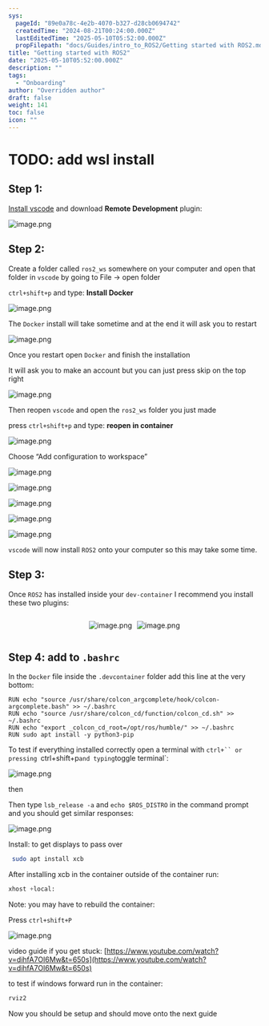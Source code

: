 ```yaml
---
sys:
  pageId: "89e0a78c-4e2b-4070-b327-d28cb0694742"
  createdTime: "2024-08-21T00:24:00.000Z"
  lastEditedTime: "2025-05-10T05:52:00.000Z"
  propFilepath: "docs/Guides/intro_to_ROS2/Getting started with ROS2.md"
title: "Getting started with ROS2"
date: "2025-05-10T05:52:00.000Z"
description: ""
tags:
  - "Onboarding"
author: "Overridden author"
draft: false
weight: 141
toc: false
icon: ""
---
```


# TODO: add wsl install

## Step 1:

[Install vscode](https://code.visualstudio.com/download) and download **Remote Development** plugin:

![image.png](https://prod-files-secure.s3.us-west-2.amazonaws.com/d518164a-d88e-44d1-a4ee-3adb3bd8bce0/efb52993-1881-4a40-b95e-6f020334f022/image.png?X-Amz-Algorithm=AWS4-HMAC-SHA256&X-Amz-Content-Sha256=UNSIGNED-PAYLOAD&X-Amz-Credential=ASIAZI2LB466SX5VXVVW%2F20250519%2Fus-west-2%2Fs3%2Faws4_request&X-Amz-Date=20250519T061347Z&X-Amz-Expires=3600&X-Amz-Security-Token=IQoJb3JpZ2luX2VjEM7%2F%2F%2F%2F%2F%2F%2F%2F%2F%2FwEaCXVzLXdlc3QtMiJHMEUCIHXaJRoSnXGCtKvQzCNTXyehamd9h3NC%2FnNipKegi1WLAiEAzuYfZ32VRteKBWpOkjtZo9mgxGbVUC1CQt5H%2BGp8zdUqiAQIh%2F%2F%2F%2F%2F%2F%2F%2F%2F%2F%2FARAAGgw2Mzc0MjMxODM4MDUiDGNGUE%2Fxn9YisNNP9SrcA20bNI06AmY2rhxQJRUh%2BJ6oiwuMfmE4iy9LXipPr2YmHdaruDZygsY1g%2BIdm%2FhGi5gwbSXaw2QWVh1i4YCCEGe5olkDwNLTKvWDsg95dsyUfuKKBj%2Fvhg3WFRZE98lSaL6XjuxKczTTmqO5PfRkA1NRN%2BURlM%2BuB1UsAWoIb8CgWzru%2Fo7yxrZor18L1mqStU83pwBU5Ensqz8tTlYyFC7NM1HG%2BHFOKbs4%2Fm%2BsGo9DCPIh5iqQlhaSBPcbAS4PRoSy5SkfT0z6732NGE3H1sfSLWX6TRtAGZfcoHeaWB70oCkJqwhX7zKfp0G9aZd5IAkq4592YHtfPs%2FXNkQeRRMUlOcMmd%2Fxv%2FOXGUWO93WYAjFTun0LdaEl%2BrWPu6FvVF%2BHv5txgukQA%2B1DFl%2BllWvMOliwijKjNpJzKvGjpECE3XtcjFLfCOLoIUUN9RlGcWdC4wkJeDKAa9E4z%2FJtKmp4%2FUg1pE6CbYXj9FtGCmm9JVdRb7N5%2B7uvW3xCkYAnTOwLjJRIpgbsvOSbtiUgSCnQX%2B6T9kEE4gxU8cmz4WmvqqZHZ45rqV%2BSkRlu0gS%2Fsine2CmSR9DOj818w5D3JN3H%2BHj1FC4Y5fOrHfVXR%2BdlpZj%2B4AvupStMXZM8MKWIq8EGOqUBrjK93NDUWmV5vOOT%2BgRi0GYySfEoe3GDyC7vU2wL1WjuNqCr%2BGkCJFAJVQbsF0fjemVKbEJerRm8KOjorO42q0kFbTiWuvQSFj4e2og9ohKUueoZfwDhmmwI98BUWOVCaoJmNQF4mkDAxMr1DcGhsxTH644ZQL92KmGhJ%2BdU9Kvd8EKkWkP5QcZ4SJYm%2FCjV57v9axv5rn80rcH%2Fa94%2F7hq6O%2FOS&X-Amz-Signature=e41ad3eecf87b59f825cf1e90b181cb48f2070b6f1ef17c2a9e1f69c2a367c28&X-Amz-SignedHeaders=host&x-id=GetObject)

## Step 2:

Create a folder called `ros2_ws` somewhere on your computer and open that folder in `vscode` by going to File → open folder 

`ctrl+shift+p` and type: **Install Docker**

![image.png](https://prod-files-secure.s3.us-west-2.amazonaws.com/d518164a-d88e-44d1-a4ee-3adb3bd8bce0/2269dc0e-1cd5-47ff-bceb-c04ad9b2eab0/image.png?X-Amz-Algorithm=AWS4-HMAC-SHA256&X-Amz-Content-Sha256=UNSIGNED-PAYLOAD&X-Amz-Credential=ASIAZI2LB466SX5VXVVW%2F20250519%2Fus-west-2%2Fs3%2Faws4_request&X-Amz-Date=20250519T061347Z&X-Amz-Expires=3600&X-Amz-Security-Token=IQoJb3JpZ2luX2VjEM7%2F%2F%2F%2F%2F%2F%2F%2F%2F%2FwEaCXVzLXdlc3QtMiJHMEUCIHXaJRoSnXGCtKvQzCNTXyehamd9h3NC%2FnNipKegi1WLAiEAzuYfZ32VRteKBWpOkjtZo9mgxGbVUC1CQt5H%2BGp8zdUqiAQIh%2F%2F%2F%2F%2F%2F%2F%2F%2F%2F%2FARAAGgw2Mzc0MjMxODM4MDUiDGNGUE%2Fxn9YisNNP9SrcA20bNI06AmY2rhxQJRUh%2BJ6oiwuMfmE4iy9LXipPr2YmHdaruDZygsY1g%2BIdm%2FhGi5gwbSXaw2QWVh1i4YCCEGe5olkDwNLTKvWDsg95dsyUfuKKBj%2Fvhg3WFRZE98lSaL6XjuxKczTTmqO5PfRkA1NRN%2BURlM%2BuB1UsAWoIb8CgWzru%2Fo7yxrZor18L1mqStU83pwBU5Ensqz8tTlYyFC7NM1HG%2BHFOKbs4%2Fm%2BsGo9DCPIh5iqQlhaSBPcbAS4PRoSy5SkfT0z6732NGE3H1sfSLWX6TRtAGZfcoHeaWB70oCkJqwhX7zKfp0G9aZd5IAkq4592YHtfPs%2FXNkQeRRMUlOcMmd%2Fxv%2FOXGUWO93WYAjFTun0LdaEl%2BrWPu6FvVF%2BHv5txgukQA%2B1DFl%2BllWvMOliwijKjNpJzKvGjpECE3XtcjFLfCOLoIUUN9RlGcWdC4wkJeDKAa9E4z%2FJtKmp4%2FUg1pE6CbYXj9FtGCmm9JVdRb7N5%2B7uvW3xCkYAnTOwLjJRIpgbsvOSbtiUgSCnQX%2B6T9kEE4gxU8cmz4WmvqqZHZ45rqV%2BSkRlu0gS%2Fsine2CmSR9DOj818w5D3JN3H%2BHj1FC4Y5fOrHfVXR%2BdlpZj%2B4AvupStMXZM8MKWIq8EGOqUBrjK93NDUWmV5vOOT%2BgRi0GYySfEoe3GDyC7vU2wL1WjuNqCr%2BGkCJFAJVQbsF0fjemVKbEJerRm8KOjorO42q0kFbTiWuvQSFj4e2og9ohKUueoZfwDhmmwI98BUWOVCaoJmNQF4mkDAxMr1DcGhsxTH644ZQL92KmGhJ%2BdU9Kvd8EKkWkP5QcZ4SJYm%2FCjV57v9axv5rn80rcH%2Fa94%2F7hq6O%2FOS&X-Amz-Signature=9d174ebfc10538e776dbc8b2a280770daf52e132a4d5b32300f6d1a5ae205bf4&X-Amz-SignedHeaders=host&x-id=GetObject)

The `Docker` install will take sometime and at the end it will ask you to restart

![image.png](https://prod-files-secure.s3.us-west-2.amazonaws.com/d518164a-d88e-44d1-a4ee-3adb3bd8bce0/ed233f78-be33-4b1f-b89c-9c346c0e961e/image.png?X-Amz-Algorithm=AWS4-HMAC-SHA256&X-Amz-Content-Sha256=UNSIGNED-PAYLOAD&X-Amz-Credential=ASIAZI2LB466SX5VXVVW%2F20250519%2Fus-west-2%2Fs3%2Faws4_request&X-Amz-Date=20250519T061347Z&X-Amz-Expires=3600&X-Amz-Security-Token=IQoJb3JpZ2luX2VjEM7%2F%2F%2F%2F%2F%2F%2F%2F%2F%2FwEaCXVzLXdlc3QtMiJHMEUCIHXaJRoSnXGCtKvQzCNTXyehamd9h3NC%2FnNipKegi1WLAiEAzuYfZ32VRteKBWpOkjtZo9mgxGbVUC1CQt5H%2BGp8zdUqiAQIh%2F%2F%2F%2F%2F%2F%2F%2F%2F%2F%2FARAAGgw2Mzc0MjMxODM4MDUiDGNGUE%2Fxn9YisNNP9SrcA20bNI06AmY2rhxQJRUh%2BJ6oiwuMfmE4iy9LXipPr2YmHdaruDZygsY1g%2BIdm%2FhGi5gwbSXaw2QWVh1i4YCCEGe5olkDwNLTKvWDsg95dsyUfuKKBj%2Fvhg3WFRZE98lSaL6XjuxKczTTmqO5PfRkA1NRN%2BURlM%2BuB1UsAWoIb8CgWzru%2Fo7yxrZor18L1mqStU83pwBU5Ensqz8tTlYyFC7NM1HG%2BHFOKbs4%2Fm%2BsGo9DCPIh5iqQlhaSBPcbAS4PRoSy5SkfT0z6732NGE3H1sfSLWX6TRtAGZfcoHeaWB70oCkJqwhX7zKfp0G9aZd5IAkq4592YHtfPs%2FXNkQeRRMUlOcMmd%2Fxv%2FOXGUWO93WYAjFTun0LdaEl%2BrWPu6FvVF%2BHv5txgukQA%2B1DFl%2BllWvMOliwijKjNpJzKvGjpECE3XtcjFLfCOLoIUUN9RlGcWdC4wkJeDKAa9E4z%2FJtKmp4%2FUg1pE6CbYXj9FtGCmm9JVdRb7N5%2B7uvW3xCkYAnTOwLjJRIpgbsvOSbtiUgSCnQX%2B6T9kEE4gxU8cmz4WmvqqZHZ45rqV%2BSkRlu0gS%2Fsine2CmSR9DOj818w5D3JN3H%2BHj1FC4Y5fOrHfVXR%2BdlpZj%2B4AvupStMXZM8MKWIq8EGOqUBrjK93NDUWmV5vOOT%2BgRi0GYySfEoe3GDyC7vU2wL1WjuNqCr%2BGkCJFAJVQbsF0fjemVKbEJerRm8KOjorO42q0kFbTiWuvQSFj4e2og9ohKUueoZfwDhmmwI98BUWOVCaoJmNQF4mkDAxMr1DcGhsxTH644ZQL92KmGhJ%2BdU9Kvd8EKkWkP5QcZ4SJYm%2FCjV57v9axv5rn80rcH%2Fa94%2F7hq6O%2FOS&X-Amz-Signature=36c25f9ef200f3015b2cd24f76e8efd2da7dac2d0003c444345eb46bf4f910bc&X-Amz-SignedHeaders=host&x-id=GetObject)

Once you restart open `Docker` and finish the installation

It will ask you to make an account but you can just press skip on the top right

![image.png](https://prod-files-secure.s3.us-west-2.amazonaws.com/d518164a-d88e-44d1-a4ee-3adb3bd8bce0/21010ad9-1659-4fd9-9f59-9932a09b2a3d/image.png?X-Amz-Algorithm=AWS4-HMAC-SHA256&X-Amz-Content-Sha256=UNSIGNED-PAYLOAD&X-Amz-Credential=ASIAZI2LB466SX5VXVVW%2F20250519%2Fus-west-2%2Fs3%2Faws4_request&X-Amz-Date=20250519T061347Z&X-Amz-Expires=3600&X-Amz-Security-Token=IQoJb3JpZ2luX2VjEM7%2F%2F%2F%2F%2F%2F%2F%2F%2F%2FwEaCXVzLXdlc3QtMiJHMEUCIHXaJRoSnXGCtKvQzCNTXyehamd9h3NC%2FnNipKegi1WLAiEAzuYfZ32VRteKBWpOkjtZo9mgxGbVUC1CQt5H%2BGp8zdUqiAQIh%2F%2F%2F%2F%2F%2F%2F%2F%2F%2F%2FARAAGgw2Mzc0MjMxODM4MDUiDGNGUE%2Fxn9YisNNP9SrcA20bNI06AmY2rhxQJRUh%2BJ6oiwuMfmE4iy9LXipPr2YmHdaruDZygsY1g%2BIdm%2FhGi5gwbSXaw2QWVh1i4YCCEGe5olkDwNLTKvWDsg95dsyUfuKKBj%2Fvhg3WFRZE98lSaL6XjuxKczTTmqO5PfRkA1NRN%2BURlM%2BuB1UsAWoIb8CgWzru%2Fo7yxrZor18L1mqStU83pwBU5Ensqz8tTlYyFC7NM1HG%2BHFOKbs4%2Fm%2BsGo9DCPIh5iqQlhaSBPcbAS4PRoSy5SkfT0z6732NGE3H1sfSLWX6TRtAGZfcoHeaWB70oCkJqwhX7zKfp0G9aZd5IAkq4592YHtfPs%2FXNkQeRRMUlOcMmd%2Fxv%2FOXGUWO93WYAjFTun0LdaEl%2BrWPu6FvVF%2BHv5txgukQA%2B1DFl%2BllWvMOliwijKjNpJzKvGjpECE3XtcjFLfCOLoIUUN9RlGcWdC4wkJeDKAa9E4z%2FJtKmp4%2FUg1pE6CbYXj9FtGCmm9JVdRb7N5%2B7uvW3xCkYAnTOwLjJRIpgbsvOSbtiUgSCnQX%2B6T9kEE4gxU8cmz4WmvqqZHZ45rqV%2BSkRlu0gS%2Fsine2CmSR9DOj818w5D3JN3H%2BHj1FC4Y5fOrHfVXR%2BdlpZj%2B4AvupStMXZM8MKWIq8EGOqUBrjK93NDUWmV5vOOT%2BgRi0GYySfEoe3GDyC7vU2wL1WjuNqCr%2BGkCJFAJVQbsF0fjemVKbEJerRm8KOjorO42q0kFbTiWuvQSFj4e2og9ohKUueoZfwDhmmwI98BUWOVCaoJmNQF4mkDAxMr1DcGhsxTH644ZQL92KmGhJ%2BdU9Kvd8EKkWkP5QcZ4SJYm%2FCjV57v9axv5rn80rcH%2Fa94%2F7hq6O%2FOS&X-Amz-Signature=e1f6d2e1f4d308ecadd408663abb7906ad29dcad86c13fcece7a4ae6e9073738&X-Amz-SignedHeaders=host&x-id=GetObject)

Then reopen `vscode` and open the `ros2_ws` folder you just made

press `ctrl+shift+p` and type: **reopen in container**

![image.png](https://prod-files-secure.s3.us-west-2.amazonaws.com/d518164a-d88e-44d1-a4ee-3adb3bd8bce0/4e93b8c2-41ad-488c-8095-c74205196118/image.png?X-Amz-Algorithm=AWS4-HMAC-SHA256&X-Amz-Content-Sha256=UNSIGNED-PAYLOAD&X-Amz-Credential=ASIAZI2LB466SX5VXVVW%2F20250519%2Fus-west-2%2Fs3%2Faws4_request&X-Amz-Date=20250519T061347Z&X-Amz-Expires=3600&X-Amz-Security-Token=IQoJb3JpZ2luX2VjEM7%2F%2F%2F%2F%2F%2F%2F%2F%2F%2FwEaCXVzLXdlc3QtMiJHMEUCIHXaJRoSnXGCtKvQzCNTXyehamd9h3NC%2FnNipKegi1WLAiEAzuYfZ32VRteKBWpOkjtZo9mgxGbVUC1CQt5H%2BGp8zdUqiAQIh%2F%2F%2F%2F%2F%2F%2F%2F%2F%2F%2FARAAGgw2Mzc0MjMxODM4MDUiDGNGUE%2Fxn9YisNNP9SrcA20bNI06AmY2rhxQJRUh%2BJ6oiwuMfmE4iy9LXipPr2YmHdaruDZygsY1g%2BIdm%2FhGi5gwbSXaw2QWVh1i4YCCEGe5olkDwNLTKvWDsg95dsyUfuKKBj%2Fvhg3WFRZE98lSaL6XjuxKczTTmqO5PfRkA1NRN%2BURlM%2BuB1UsAWoIb8CgWzru%2Fo7yxrZor18L1mqStU83pwBU5Ensqz8tTlYyFC7NM1HG%2BHFOKbs4%2Fm%2BsGo9DCPIh5iqQlhaSBPcbAS4PRoSy5SkfT0z6732NGE3H1sfSLWX6TRtAGZfcoHeaWB70oCkJqwhX7zKfp0G9aZd5IAkq4592YHtfPs%2FXNkQeRRMUlOcMmd%2Fxv%2FOXGUWO93WYAjFTun0LdaEl%2BrWPu6FvVF%2BHv5txgukQA%2B1DFl%2BllWvMOliwijKjNpJzKvGjpECE3XtcjFLfCOLoIUUN9RlGcWdC4wkJeDKAa9E4z%2FJtKmp4%2FUg1pE6CbYXj9FtGCmm9JVdRb7N5%2B7uvW3xCkYAnTOwLjJRIpgbsvOSbtiUgSCnQX%2B6T9kEE4gxU8cmz4WmvqqZHZ45rqV%2BSkRlu0gS%2Fsine2CmSR9DOj818w5D3JN3H%2BHj1FC4Y5fOrHfVXR%2BdlpZj%2B4AvupStMXZM8MKWIq8EGOqUBrjK93NDUWmV5vOOT%2BgRi0GYySfEoe3GDyC7vU2wL1WjuNqCr%2BGkCJFAJVQbsF0fjemVKbEJerRm8KOjorO42q0kFbTiWuvQSFj4e2og9ohKUueoZfwDhmmwI98BUWOVCaoJmNQF4mkDAxMr1DcGhsxTH644ZQL92KmGhJ%2BdU9Kvd8EKkWkP5QcZ4SJYm%2FCjV57v9axv5rn80rcH%2Fa94%2F7hq6O%2FOS&X-Amz-Signature=30a4a6f6d6d8b676d52dfbd9feb283bc9926f585ef9848bf6c698ca29fbc98fb&X-Amz-SignedHeaders=host&x-id=GetObject)

Choose “Add configuration to workspace”

![image.png](https://prod-files-secure.s3.us-west-2.amazonaws.com/d518164a-d88e-44d1-a4ee-3adb3bd8bce0/9560b282-5060-4989-ba37-97e7b2c22476/image.png?X-Amz-Algorithm=AWS4-HMAC-SHA256&X-Amz-Content-Sha256=UNSIGNED-PAYLOAD&X-Amz-Credential=ASIAZI2LB466SX5VXVVW%2F20250519%2Fus-west-2%2Fs3%2Faws4_request&X-Amz-Date=20250519T061347Z&X-Amz-Expires=3600&X-Amz-Security-Token=IQoJb3JpZ2luX2VjEM7%2F%2F%2F%2F%2F%2F%2F%2F%2F%2FwEaCXVzLXdlc3QtMiJHMEUCIHXaJRoSnXGCtKvQzCNTXyehamd9h3NC%2FnNipKegi1WLAiEAzuYfZ32VRteKBWpOkjtZo9mgxGbVUC1CQt5H%2BGp8zdUqiAQIh%2F%2F%2F%2F%2F%2F%2F%2F%2F%2F%2FARAAGgw2Mzc0MjMxODM4MDUiDGNGUE%2Fxn9YisNNP9SrcA20bNI06AmY2rhxQJRUh%2BJ6oiwuMfmE4iy9LXipPr2YmHdaruDZygsY1g%2BIdm%2FhGi5gwbSXaw2QWVh1i4YCCEGe5olkDwNLTKvWDsg95dsyUfuKKBj%2Fvhg3WFRZE98lSaL6XjuxKczTTmqO5PfRkA1NRN%2BURlM%2BuB1UsAWoIb8CgWzru%2Fo7yxrZor18L1mqStU83pwBU5Ensqz8tTlYyFC7NM1HG%2BHFOKbs4%2Fm%2BsGo9DCPIh5iqQlhaSBPcbAS4PRoSy5SkfT0z6732NGE3H1sfSLWX6TRtAGZfcoHeaWB70oCkJqwhX7zKfp0G9aZd5IAkq4592YHtfPs%2FXNkQeRRMUlOcMmd%2Fxv%2FOXGUWO93WYAjFTun0LdaEl%2BrWPu6FvVF%2BHv5txgukQA%2B1DFl%2BllWvMOliwijKjNpJzKvGjpECE3XtcjFLfCOLoIUUN9RlGcWdC4wkJeDKAa9E4z%2FJtKmp4%2FUg1pE6CbYXj9FtGCmm9JVdRb7N5%2B7uvW3xCkYAnTOwLjJRIpgbsvOSbtiUgSCnQX%2B6T9kEE4gxU8cmz4WmvqqZHZ45rqV%2BSkRlu0gS%2Fsine2CmSR9DOj818w5D3JN3H%2BHj1FC4Y5fOrHfVXR%2BdlpZj%2B4AvupStMXZM8MKWIq8EGOqUBrjK93NDUWmV5vOOT%2BgRi0GYySfEoe3GDyC7vU2wL1WjuNqCr%2BGkCJFAJVQbsF0fjemVKbEJerRm8KOjorO42q0kFbTiWuvQSFj4e2og9ohKUueoZfwDhmmwI98BUWOVCaoJmNQF4mkDAxMr1DcGhsxTH644ZQL92KmGhJ%2BdU9Kvd8EKkWkP5QcZ4SJYm%2FCjV57v9axv5rn80rcH%2Fa94%2F7hq6O%2FOS&X-Amz-Signature=1148fc8880e62bff5d2820352ebfa48ba0b6518f7bd141a2b79124f309cbf740&X-Amz-SignedHeaders=host&x-id=GetObject)

![image.png](https://prod-files-secure.s3.us-west-2.amazonaws.com/d518164a-d88e-44d1-a4ee-3adb3bd8bce0/2ee63f81-886b-48e8-a553-dc6e5eac99e4/image.png?X-Amz-Algorithm=AWS4-HMAC-SHA256&X-Amz-Content-Sha256=UNSIGNED-PAYLOAD&X-Amz-Credential=ASIAZI2LB466SX5VXVVW%2F20250519%2Fus-west-2%2Fs3%2Faws4_request&X-Amz-Date=20250519T061347Z&X-Amz-Expires=3600&X-Amz-Security-Token=IQoJb3JpZ2luX2VjEM7%2F%2F%2F%2F%2F%2F%2F%2F%2F%2FwEaCXVzLXdlc3QtMiJHMEUCIHXaJRoSnXGCtKvQzCNTXyehamd9h3NC%2FnNipKegi1WLAiEAzuYfZ32VRteKBWpOkjtZo9mgxGbVUC1CQt5H%2BGp8zdUqiAQIh%2F%2F%2F%2F%2F%2F%2F%2F%2F%2F%2FARAAGgw2Mzc0MjMxODM4MDUiDGNGUE%2Fxn9YisNNP9SrcA20bNI06AmY2rhxQJRUh%2BJ6oiwuMfmE4iy9LXipPr2YmHdaruDZygsY1g%2BIdm%2FhGi5gwbSXaw2QWVh1i4YCCEGe5olkDwNLTKvWDsg95dsyUfuKKBj%2Fvhg3WFRZE98lSaL6XjuxKczTTmqO5PfRkA1NRN%2BURlM%2BuB1UsAWoIb8CgWzru%2Fo7yxrZor18L1mqStU83pwBU5Ensqz8tTlYyFC7NM1HG%2BHFOKbs4%2Fm%2BsGo9DCPIh5iqQlhaSBPcbAS4PRoSy5SkfT0z6732NGE3H1sfSLWX6TRtAGZfcoHeaWB70oCkJqwhX7zKfp0G9aZd5IAkq4592YHtfPs%2FXNkQeRRMUlOcMmd%2Fxv%2FOXGUWO93WYAjFTun0LdaEl%2BrWPu6FvVF%2BHv5txgukQA%2B1DFl%2BllWvMOliwijKjNpJzKvGjpECE3XtcjFLfCOLoIUUN9RlGcWdC4wkJeDKAa9E4z%2FJtKmp4%2FUg1pE6CbYXj9FtGCmm9JVdRb7N5%2B7uvW3xCkYAnTOwLjJRIpgbsvOSbtiUgSCnQX%2B6T9kEE4gxU8cmz4WmvqqZHZ45rqV%2BSkRlu0gS%2Fsine2CmSR9DOj818w5D3JN3H%2BHj1FC4Y5fOrHfVXR%2BdlpZj%2B4AvupStMXZM8MKWIq8EGOqUBrjK93NDUWmV5vOOT%2BgRi0GYySfEoe3GDyC7vU2wL1WjuNqCr%2BGkCJFAJVQbsF0fjemVKbEJerRm8KOjorO42q0kFbTiWuvQSFj4e2og9ohKUueoZfwDhmmwI98BUWOVCaoJmNQF4mkDAxMr1DcGhsxTH644ZQL92KmGhJ%2BdU9Kvd8EKkWkP5QcZ4SJYm%2FCjV57v9axv5rn80rcH%2Fa94%2F7hq6O%2FOS&X-Amz-Signature=27f8e1cd175a0659fde7a9ad5e15a50fec7a3772c312610a289286eabfb4788e&X-Amz-SignedHeaders=host&x-id=GetObject)

![image.png](https://prod-files-secure.s3.us-west-2.amazonaws.com/d518164a-d88e-44d1-a4ee-3adb3bd8bce0/ae1580b2-b048-407e-aed9-b584224a7a04/image.png?X-Amz-Algorithm=AWS4-HMAC-SHA256&X-Amz-Content-Sha256=UNSIGNED-PAYLOAD&X-Amz-Credential=ASIAZI2LB466SX5VXVVW%2F20250519%2Fus-west-2%2Fs3%2Faws4_request&X-Amz-Date=20250519T061347Z&X-Amz-Expires=3600&X-Amz-Security-Token=IQoJb3JpZ2luX2VjEM7%2F%2F%2F%2F%2F%2F%2F%2F%2F%2FwEaCXVzLXdlc3QtMiJHMEUCIHXaJRoSnXGCtKvQzCNTXyehamd9h3NC%2FnNipKegi1WLAiEAzuYfZ32VRteKBWpOkjtZo9mgxGbVUC1CQt5H%2BGp8zdUqiAQIh%2F%2F%2F%2F%2F%2F%2F%2F%2F%2F%2FARAAGgw2Mzc0MjMxODM4MDUiDGNGUE%2Fxn9YisNNP9SrcA20bNI06AmY2rhxQJRUh%2BJ6oiwuMfmE4iy9LXipPr2YmHdaruDZygsY1g%2BIdm%2FhGi5gwbSXaw2QWVh1i4YCCEGe5olkDwNLTKvWDsg95dsyUfuKKBj%2Fvhg3WFRZE98lSaL6XjuxKczTTmqO5PfRkA1NRN%2BURlM%2BuB1UsAWoIb8CgWzru%2Fo7yxrZor18L1mqStU83pwBU5Ensqz8tTlYyFC7NM1HG%2BHFOKbs4%2Fm%2BsGo9DCPIh5iqQlhaSBPcbAS4PRoSy5SkfT0z6732NGE3H1sfSLWX6TRtAGZfcoHeaWB70oCkJqwhX7zKfp0G9aZd5IAkq4592YHtfPs%2FXNkQeRRMUlOcMmd%2Fxv%2FOXGUWO93WYAjFTun0LdaEl%2BrWPu6FvVF%2BHv5txgukQA%2B1DFl%2BllWvMOliwijKjNpJzKvGjpECE3XtcjFLfCOLoIUUN9RlGcWdC4wkJeDKAa9E4z%2FJtKmp4%2FUg1pE6CbYXj9FtGCmm9JVdRb7N5%2B7uvW3xCkYAnTOwLjJRIpgbsvOSbtiUgSCnQX%2B6T9kEE4gxU8cmz4WmvqqZHZ45rqV%2BSkRlu0gS%2Fsine2CmSR9DOj818w5D3JN3H%2BHj1FC4Y5fOrHfVXR%2BdlpZj%2B4AvupStMXZM8MKWIq8EGOqUBrjK93NDUWmV5vOOT%2BgRi0GYySfEoe3GDyC7vU2wL1WjuNqCr%2BGkCJFAJVQbsF0fjemVKbEJerRm8KOjorO42q0kFbTiWuvQSFj4e2og9ohKUueoZfwDhmmwI98BUWOVCaoJmNQF4mkDAxMr1DcGhsxTH644ZQL92KmGhJ%2BdU9Kvd8EKkWkP5QcZ4SJYm%2FCjV57v9axv5rn80rcH%2Fa94%2F7hq6O%2FOS&X-Amz-Signature=ef981b3d343c7e0314d6e3203411dcc74568a870e1e2bea0ba5fce46ff90447f&X-Amz-SignedHeaders=host&x-id=GetObject)

![image.png](https://prod-files-secure.s3.us-west-2.amazonaws.com/d518164a-d88e-44d1-a4ee-3adb3bd8bce0/53255b28-f75e-430f-b9e3-c0ac8577e42b/image.png?X-Amz-Algorithm=AWS4-HMAC-SHA256&X-Amz-Content-Sha256=UNSIGNED-PAYLOAD&X-Amz-Credential=ASIAZI2LB466SX5VXVVW%2F20250519%2Fus-west-2%2Fs3%2Faws4_request&X-Amz-Date=20250519T061347Z&X-Amz-Expires=3600&X-Amz-Security-Token=IQoJb3JpZ2luX2VjEM7%2F%2F%2F%2F%2F%2F%2F%2F%2F%2FwEaCXVzLXdlc3QtMiJHMEUCIHXaJRoSnXGCtKvQzCNTXyehamd9h3NC%2FnNipKegi1WLAiEAzuYfZ32VRteKBWpOkjtZo9mgxGbVUC1CQt5H%2BGp8zdUqiAQIh%2F%2F%2F%2F%2F%2F%2F%2F%2F%2F%2FARAAGgw2Mzc0MjMxODM4MDUiDGNGUE%2Fxn9YisNNP9SrcA20bNI06AmY2rhxQJRUh%2BJ6oiwuMfmE4iy9LXipPr2YmHdaruDZygsY1g%2BIdm%2FhGi5gwbSXaw2QWVh1i4YCCEGe5olkDwNLTKvWDsg95dsyUfuKKBj%2Fvhg3WFRZE98lSaL6XjuxKczTTmqO5PfRkA1NRN%2BURlM%2BuB1UsAWoIb8CgWzru%2Fo7yxrZor18L1mqStU83pwBU5Ensqz8tTlYyFC7NM1HG%2BHFOKbs4%2Fm%2BsGo9DCPIh5iqQlhaSBPcbAS4PRoSy5SkfT0z6732NGE3H1sfSLWX6TRtAGZfcoHeaWB70oCkJqwhX7zKfp0G9aZd5IAkq4592YHtfPs%2FXNkQeRRMUlOcMmd%2Fxv%2FOXGUWO93WYAjFTun0LdaEl%2BrWPu6FvVF%2BHv5txgukQA%2B1DFl%2BllWvMOliwijKjNpJzKvGjpECE3XtcjFLfCOLoIUUN9RlGcWdC4wkJeDKAa9E4z%2FJtKmp4%2FUg1pE6CbYXj9FtGCmm9JVdRb7N5%2B7uvW3xCkYAnTOwLjJRIpgbsvOSbtiUgSCnQX%2B6T9kEE4gxU8cmz4WmvqqZHZ45rqV%2BSkRlu0gS%2Fsine2CmSR9DOj818w5D3JN3H%2BHj1FC4Y5fOrHfVXR%2BdlpZj%2B4AvupStMXZM8MKWIq8EGOqUBrjK93NDUWmV5vOOT%2BgRi0GYySfEoe3GDyC7vU2wL1WjuNqCr%2BGkCJFAJVQbsF0fjemVKbEJerRm8KOjorO42q0kFbTiWuvQSFj4e2og9ohKUueoZfwDhmmwI98BUWOVCaoJmNQF4mkDAxMr1DcGhsxTH644ZQL92KmGhJ%2BdU9Kvd8EKkWkP5QcZ4SJYm%2FCjV57v9axv5rn80rcH%2Fa94%2F7hq6O%2FOS&X-Amz-Signature=3f4677bb2a219777dd3df17301d531e73baffc27dfa4ffc0210f11d4f6780039&X-Amz-SignedHeaders=host&x-id=GetObject)

![image.png](https://prod-files-secure.s3.us-west-2.amazonaws.com/d518164a-d88e-44d1-a4ee-3adb3bd8bce0/7c562767-5af9-4ffb-97d1-327bcdf4ee00/image.png?X-Amz-Algorithm=AWS4-HMAC-SHA256&X-Amz-Content-Sha256=UNSIGNED-PAYLOAD&X-Amz-Credential=ASIAZI2LB466SX5VXVVW%2F20250519%2Fus-west-2%2Fs3%2Faws4_request&X-Amz-Date=20250519T061347Z&X-Amz-Expires=3600&X-Amz-Security-Token=IQoJb3JpZ2luX2VjEM7%2F%2F%2F%2F%2F%2F%2F%2F%2F%2FwEaCXVzLXdlc3QtMiJHMEUCIHXaJRoSnXGCtKvQzCNTXyehamd9h3NC%2FnNipKegi1WLAiEAzuYfZ32VRteKBWpOkjtZo9mgxGbVUC1CQt5H%2BGp8zdUqiAQIh%2F%2F%2F%2F%2F%2F%2F%2F%2F%2F%2FARAAGgw2Mzc0MjMxODM4MDUiDGNGUE%2Fxn9YisNNP9SrcA20bNI06AmY2rhxQJRUh%2BJ6oiwuMfmE4iy9LXipPr2YmHdaruDZygsY1g%2BIdm%2FhGi5gwbSXaw2QWVh1i4YCCEGe5olkDwNLTKvWDsg95dsyUfuKKBj%2Fvhg3WFRZE98lSaL6XjuxKczTTmqO5PfRkA1NRN%2BURlM%2BuB1UsAWoIb8CgWzru%2Fo7yxrZor18L1mqStU83pwBU5Ensqz8tTlYyFC7NM1HG%2BHFOKbs4%2Fm%2BsGo9DCPIh5iqQlhaSBPcbAS4PRoSy5SkfT0z6732NGE3H1sfSLWX6TRtAGZfcoHeaWB70oCkJqwhX7zKfp0G9aZd5IAkq4592YHtfPs%2FXNkQeRRMUlOcMmd%2Fxv%2FOXGUWO93WYAjFTun0LdaEl%2BrWPu6FvVF%2BHv5txgukQA%2B1DFl%2BllWvMOliwijKjNpJzKvGjpECE3XtcjFLfCOLoIUUN9RlGcWdC4wkJeDKAa9E4z%2FJtKmp4%2FUg1pE6CbYXj9FtGCmm9JVdRb7N5%2B7uvW3xCkYAnTOwLjJRIpgbsvOSbtiUgSCnQX%2B6T9kEE4gxU8cmz4WmvqqZHZ45rqV%2BSkRlu0gS%2Fsine2CmSR9DOj818w5D3JN3H%2BHj1FC4Y5fOrHfVXR%2BdlpZj%2B4AvupStMXZM8MKWIq8EGOqUBrjK93NDUWmV5vOOT%2BgRi0GYySfEoe3GDyC7vU2wL1WjuNqCr%2BGkCJFAJVQbsF0fjemVKbEJerRm8KOjorO42q0kFbTiWuvQSFj4e2og9ohKUueoZfwDhmmwI98BUWOVCaoJmNQF4mkDAxMr1DcGhsxTH644ZQL92KmGhJ%2BdU9Kvd8EKkWkP5QcZ4SJYm%2FCjV57v9axv5rn80rcH%2Fa94%2F7hq6O%2FOS&X-Amz-Signature=7fb7c5a2115e9344b09eb4546c1d61d4b5938b9a8b15de391b36db72aa920dec&X-Amz-SignedHeaders=host&x-id=GetObject)

`vscode` will now install `ROS2` onto your computer so this may take some time.

## Step 3:

Once `ROS2` has installed inside your `dev-container` I recommend you install these two plugins:

<div style="display: flex;flex-direction: row; column-gap:10px; max-width: 630px;justify-content: center;">
<div>

![image.png](https://prod-files-secure.s3.us-west-2.amazonaws.com/d518164a-d88e-44d1-a4ee-3adb3bd8bce0/3fc3d550-5a54-4ba1-ba6b-faa01cdb7369/image.png?X-Amz-Algorithm=AWS4-HMAC-SHA256&X-Amz-Content-Sha256=UNSIGNED-PAYLOAD&X-Amz-Credential=ASIAZI2LB466ZFEF6FR4%2F20250519%2Fus-west-2%2Fs3%2Faws4_request&X-Amz-Date=20250519T061351Z&X-Amz-Expires=3600&X-Amz-Security-Token=IQoJb3JpZ2luX2VjEM7%2F%2F%2F%2F%2F%2F%2F%2F%2F%2FwEaCXVzLXdlc3QtMiJGMEQCIFz7a0m9XHyWD9Lrui795H30U9GUECIu3hUjsk934Q4zAiBTnN0F2L%2FW6paCThI3CAsR4WItQd3FSLZjyDIPYHzzIiqIBAiH%2F%2F%2F%2F%2F%2F%2F%2F%2F%2F8BEAAaDDYzNzQyMzE4MzgwNSIMrQv%2F7eGqLgIaiCLPKtwD0kJcE%2Fi29VNp83J0ahT%2FU5LgZpBIqgUuP0NnycarPF2NFD65PeJ3gEOJZmKmnoWCJuWuRHCQXKFqZ6AkqpQTj8aaIx476N1dbRbXoEz3XBDXg2gaRCWC5zLOg9UhwLazu2DRXaIuPmPSBJ764boyIGuNqymM2S7XHWJu29hRWd%2FAXh2oYoHMt%2B3y5sRF8Jzm9iikqAmGafynI1Vv1Mm7RvUtCMuNL%2FAgOLabG7xeWm2dXLYna3Xo10QXhokcXswNsJ4B0id5RuY27SF%2Fx5SrThRmUzeFVgebkPXiJ%2B6ddrYNtASQu2ZJrZby9Ix4xgbbW2N%2F6GLo35kjTjWxsotfIWdpB7lq7tzSYU%2BmSEEtO56RMmh8X%2F6ia3H51rkQoDgQVHouK2xa9%2F6mtcp3C3TkKCeVd9WC05cBrCqFZ%2BujtU7BWSJnH7nHwNsk0LNZTovnDwUch4p6FugdQ%2FXRX7ct2%2BfCFhwiVded7Mk0yTJPum8aIOqeQEal9bp4TDwjIuC0tbh3XSaprxGZ8ajQgKz%2BpTlt%2FVb0UB1%2FK3kt5XzZROCBzabbRN1QqY0CCSE64VVjpVwUGNlb1GRDYdCax86nTekfNB1u%2FSHuzn9HtrcyHkQjw9nJyv%2B%2FO4PtpHIwv4irwQY6pgHlC0%2FtFBMhfkpCUdZWnG03xZ8GLDjpZrWPaKG27Iees9H7f9oK2xq7P89jS2ysF6Bd7FB9B18b8p2T0y%2F5OsFdSedk77bDOYwwlJIKUFdDsinu7Sdxm7OukA4b%2FCNvJYM9rEdexPDgFw8alN4qKIMoDnJeD8DLmnCujRc2ZV7h1w2TCsZhm0XWYumIQiBLjnpgcsLpjv%2BGpgFjdWU1eHDRE6Dek9Z8&X-Amz-Signature=4891408f870eb966886677d3dfecde140241e4a103946311f946db7d09dedc23&X-Amz-SignedHeaders=host&x-id=GetObject)

</div>
<div>

![image.png](https://prod-files-secure.s3.us-west-2.amazonaws.com/d518164a-d88e-44d1-a4ee-3adb3bd8bce0/d994cc66-13c2-4093-a5a3-f84cf4601a82/image.png?X-Amz-Algorithm=AWS4-HMAC-SHA256&X-Amz-Content-Sha256=UNSIGNED-PAYLOAD&X-Amz-Credential=ASIAZI2LB466YJO5RFLY%2F20250519%2Fus-west-2%2Fs3%2Faws4_request&X-Amz-Date=20250519T061352Z&X-Amz-Expires=3600&X-Amz-Security-Token=IQoJb3JpZ2luX2VjEM7%2F%2F%2F%2F%2F%2F%2F%2F%2F%2FwEaCXVzLXdlc3QtMiJHMEUCIQC9ahcRDXbU0pRmo2DocjEFLfhuEhUb0ZZGMajo%2FnyMfQIgf3F2z%2FrfNKeUSGH3eaWH4aL6IEGv4vmvGouvQTtNvncqiAQIh%2F%2F%2F%2F%2F%2F%2F%2F%2F%2F%2FARAAGgw2Mzc0MjMxODM4MDUiDLZ0fZvnlxleDrn93yrcAyfSUOTfwglDCsdkfpr8Esok0KTsgsm%2Bjrd2dUR9dZ9RcMv5zc8n4SaoP7xWhfv3brf9eJuje5FlWCkGXJ6zFMvge7gUd8dSyfwrALa9%2FOLeXf2JAymFBQ90TIuyzltmMTFCc9svbhAsWECv0HR6dtalhQ7gy3tej9NFi5MRi5qJ0V%2B5TcJgL9%2BZjDnGlv7PMa%2BqeSbpadhOr3HFQIj2niGUBdHiuwvSvbLKOFIn1R5j8cvZAQzjqcl008oqm62JFGRdMReOTCYnHdSvxxeFDKs%2F7zmxtLCwpv08%2Fopq8nYTslGL4Uu%2Fiv5YJs%2BGBnyjVqwKoxF%2B4iZmPYXp%2B55VbJSBOjS4eeXavJA9DiEiuKohHbARI2kLq4Y%2Be%2By2x7SdikqLVjynuDKZN7RqVM%2Fyya%2BA6d2zqFqXC%2FwAWVu%2BzFRLL%2FtePUer22%2F8woLMncySPChAUBpMVDXoHOHVME%2F4bE0O8S5zEK%2BDZPwgwIqm9UL%2BiMQQJyea24CFme8a%2FmDLdNoba6fD%2BC0cT7pXySJKxJfhhKunIBwowTD441YrpJFcLLGFjnvWqOn6TbkcfHOaCpdQkYx%2FGZZ2%2BZp0W8jS01oeSeO6DW9mVINM52cqeYyaLPkQTejJ%2BdGKMdHrMN%2BIq8EGOqUBi6XuptxQY66xotEmwoHpY00CHfwZ0MfkANz9AUbgNELZA7moso%2FLRUV0RAhkLYhu%2BH0zTyS6BBWaHICjeFaZvmAstZ8zPGIrCvcJUUbLVpBb%2B6PD0Lixol0BZ%2FLs9m8a8JcctFai5mbYyeOaYjKFDFXjBDYvbDYsRlk0%2B3q%2B8O6olDsuJqHwWLvyWlWagvKxLpisZzKVtgANwOVvgSspWRcV62i6&X-Amz-Signature=11ddf8a5c75e88d5f5575b75e5b47721e7e124148bc05cce9359e77e6bfd87fe&X-Amz-SignedHeaders=host&x-id=GetObject)

</div>
</div>

## Step 4: add to `.bashrc`

In the `Docker` file inside the `.devcontainer` folder add this line at the very bottom: 

```docker
RUN echo "source /usr/share/colcon_argcomplete/hook/colcon-argcomplete.bash" >> ~/.bashrc
RUN echo "source /usr/share/colcon_cd/function/colcon_cd.sh" >> ~/.bashrc
RUN echo "export _colcon_cd_root=/opt/ros/humble/" >> ~/.bashrc
RUN sudo apt install -y python3-pip 
```

To test if everything installed correctly open a terminal with `ctrl+`` or pressing `ctrl+shift+p` and typing `toggle terminal`:

![image.png](https://prod-files-secure.s3.us-west-2.amazonaws.com/d518164a-d88e-44d1-a4ee-3adb3bd8bce0/6a4943d8-b04e-4c02-9a58-775f3384d1a5/image.png?X-Amz-Algorithm=AWS4-HMAC-SHA256&X-Amz-Content-Sha256=UNSIGNED-PAYLOAD&X-Amz-Credential=ASIAZI2LB466SX5VXVVW%2F20250519%2Fus-west-2%2Fs3%2Faws4_request&X-Amz-Date=20250519T061347Z&X-Amz-Expires=3600&X-Amz-Security-Token=IQoJb3JpZ2luX2VjEM7%2F%2F%2F%2F%2F%2F%2F%2F%2F%2FwEaCXVzLXdlc3QtMiJHMEUCIHXaJRoSnXGCtKvQzCNTXyehamd9h3NC%2FnNipKegi1WLAiEAzuYfZ32VRteKBWpOkjtZo9mgxGbVUC1CQt5H%2BGp8zdUqiAQIh%2F%2F%2F%2F%2F%2F%2F%2F%2F%2F%2FARAAGgw2Mzc0MjMxODM4MDUiDGNGUE%2Fxn9YisNNP9SrcA20bNI06AmY2rhxQJRUh%2BJ6oiwuMfmE4iy9LXipPr2YmHdaruDZygsY1g%2BIdm%2FhGi5gwbSXaw2QWVh1i4YCCEGe5olkDwNLTKvWDsg95dsyUfuKKBj%2Fvhg3WFRZE98lSaL6XjuxKczTTmqO5PfRkA1NRN%2BURlM%2BuB1UsAWoIb8CgWzru%2Fo7yxrZor18L1mqStU83pwBU5Ensqz8tTlYyFC7NM1HG%2BHFOKbs4%2Fm%2BsGo9DCPIh5iqQlhaSBPcbAS4PRoSy5SkfT0z6732NGE3H1sfSLWX6TRtAGZfcoHeaWB70oCkJqwhX7zKfp0G9aZd5IAkq4592YHtfPs%2FXNkQeRRMUlOcMmd%2Fxv%2FOXGUWO93WYAjFTun0LdaEl%2BrWPu6FvVF%2BHv5txgukQA%2B1DFl%2BllWvMOliwijKjNpJzKvGjpECE3XtcjFLfCOLoIUUN9RlGcWdC4wkJeDKAa9E4z%2FJtKmp4%2FUg1pE6CbYXj9FtGCmm9JVdRb7N5%2B7uvW3xCkYAnTOwLjJRIpgbsvOSbtiUgSCnQX%2B6T9kEE4gxU8cmz4WmvqqZHZ45rqV%2BSkRlu0gS%2Fsine2CmSR9DOj818w5D3JN3H%2BHj1FC4Y5fOrHfVXR%2BdlpZj%2B4AvupStMXZM8MKWIq8EGOqUBrjK93NDUWmV5vOOT%2BgRi0GYySfEoe3GDyC7vU2wL1WjuNqCr%2BGkCJFAJVQbsF0fjemVKbEJerRm8KOjorO42q0kFbTiWuvQSFj4e2og9ohKUueoZfwDhmmwI98BUWOVCaoJmNQF4mkDAxMr1DcGhsxTH644ZQL92KmGhJ%2BdU9Kvd8EKkWkP5QcZ4SJYm%2FCjV57v9axv5rn80rcH%2Fa94%2F7hq6O%2FOS&X-Amz-Signature=628e575d58646bf66e4c0dcb4b8050c1832591b8f57c905cc707b435d15a546b&X-Amz-SignedHeaders=host&x-id=GetObject)

then 

Then type `lsb_release -a` and `echo $ROS_DISTRO` in the command prompt and you should get similar responses:

![image.png](https://prod-files-secure.s3.us-west-2.amazonaws.com/d518164a-d88e-44d1-a4ee-3adb3bd8bce0/3e635dec-a805-4e85-8b9e-d000e5b71a4e/image.png?X-Amz-Algorithm=AWS4-HMAC-SHA256&X-Amz-Content-Sha256=UNSIGNED-PAYLOAD&X-Amz-Credential=ASIAZI2LB466SX5VXVVW%2F20250519%2Fus-west-2%2Fs3%2Faws4_request&X-Amz-Date=20250519T061347Z&X-Amz-Expires=3600&X-Amz-Security-Token=IQoJb3JpZ2luX2VjEM7%2F%2F%2F%2F%2F%2F%2F%2F%2F%2FwEaCXVzLXdlc3QtMiJHMEUCIHXaJRoSnXGCtKvQzCNTXyehamd9h3NC%2FnNipKegi1WLAiEAzuYfZ32VRteKBWpOkjtZo9mgxGbVUC1CQt5H%2BGp8zdUqiAQIh%2F%2F%2F%2F%2F%2F%2F%2F%2F%2F%2FARAAGgw2Mzc0MjMxODM4MDUiDGNGUE%2Fxn9YisNNP9SrcA20bNI06AmY2rhxQJRUh%2BJ6oiwuMfmE4iy9LXipPr2YmHdaruDZygsY1g%2BIdm%2FhGi5gwbSXaw2QWVh1i4YCCEGe5olkDwNLTKvWDsg95dsyUfuKKBj%2Fvhg3WFRZE98lSaL6XjuxKczTTmqO5PfRkA1NRN%2BURlM%2BuB1UsAWoIb8CgWzru%2Fo7yxrZor18L1mqStU83pwBU5Ensqz8tTlYyFC7NM1HG%2BHFOKbs4%2Fm%2BsGo9DCPIh5iqQlhaSBPcbAS4PRoSy5SkfT0z6732NGE3H1sfSLWX6TRtAGZfcoHeaWB70oCkJqwhX7zKfp0G9aZd5IAkq4592YHtfPs%2FXNkQeRRMUlOcMmd%2Fxv%2FOXGUWO93WYAjFTun0LdaEl%2BrWPu6FvVF%2BHv5txgukQA%2B1DFl%2BllWvMOliwijKjNpJzKvGjpECE3XtcjFLfCOLoIUUN9RlGcWdC4wkJeDKAa9E4z%2FJtKmp4%2FUg1pE6CbYXj9FtGCmm9JVdRb7N5%2B7uvW3xCkYAnTOwLjJRIpgbsvOSbtiUgSCnQX%2B6T9kEE4gxU8cmz4WmvqqZHZ45rqV%2BSkRlu0gS%2Fsine2CmSR9DOj818w5D3JN3H%2BHj1FC4Y5fOrHfVXR%2BdlpZj%2B4AvupStMXZM8MKWIq8EGOqUBrjK93NDUWmV5vOOT%2BgRi0GYySfEoe3GDyC7vU2wL1WjuNqCr%2BGkCJFAJVQbsF0fjemVKbEJerRm8KOjorO42q0kFbTiWuvQSFj4e2og9ohKUueoZfwDhmmwI98BUWOVCaoJmNQF4mkDAxMr1DcGhsxTH644ZQL92KmGhJ%2BdU9Kvd8EKkWkP5QcZ4SJYm%2FCjV57v9axv5rn80rcH%2Fa94%2F7hq6O%2FOS&X-Amz-Signature=e8e1c98d8f01f8233600deafb9e2962e1987f44cd11541e21cbd5df17427e24e&X-Amz-SignedHeaders=host&x-id=GetObject)

Install:  to get displays to pass over

```bash
 sudo apt install xcb
```

After installing xcb in the container outside of the container run:

```python
xhost +local:
```

Note: you may have to rebuild the container:

Press `ctrl+shift+P`

![image.png](https://prod-files-secure.s3.us-west-2.amazonaws.com/d518164a-d88e-44d1-a4ee-3adb3bd8bce0/6c2be660-2618-4c38-9c26-53554f7a0b7b/image.png?X-Amz-Algorithm=AWS4-HMAC-SHA256&X-Amz-Content-Sha256=UNSIGNED-PAYLOAD&X-Amz-Credential=ASIAZI2LB466SX5VXVVW%2F20250519%2Fus-west-2%2Fs3%2Faws4_request&X-Amz-Date=20250519T061347Z&X-Amz-Expires=3600&X-Amz-Security-Token=IQoJb3JpZ2luX2VjEM7%2F%2F%2F%2F%2F%2F%2F%2F%2F%2FwEaCXVzLXdlc3QtMiJHMEUCIHXaJRoSnXGCtKvQzCNTXyehamd9h3NC%2FnNipKegi1WLAiEAzuYfZ32VRteKBWpOkjtZo9mgxGbVUC1CQt5H%2BGp8zdUqiAQIh%2F%2F%2F%2F%2F%2F%2F%2F%2F%2F%2FARAAGgw2Mzc0MjMxODM4MDUiDGNGUE%2Fxn9YisNNP9SrcA20bNI06AmY2rhxQJRUh%2BJ6oiwuMfmE4iy9LXipPr2YmHdaruDZygsY1g%2BIdm%2FhGi5gwbSXaw2QWVh1i4YCCEGe5olkDwNLTKvWDsg95dsyUfuKKBj%2Fvhg3WFRZE98lSaL6XjuxKczTTmqO5PfRkA1NRN%2BURlM%2BuB1UsAWoIb8CgWzru%2Fo7yxrZor18L1mqStU83pwBU5Ensqz8tTlYyFC7NM1HG%2BHFOKbs4%2Fm%2BsGo9DCPIh5iqQlhaSBPcbAS4PRoSy5SkfT0z6732NGE3H1sfSLWX6TRtAGZfcoHeaWB70oCkJqwhX7zKfp0G9aZd5IAkq4592YHtfPs%2FXNkQeRRMUlOcMmd%2Fxv%2FOXGUWO93WYAjFTun0LdaEl%2BrWPu6FvVF%2BHv5txgukQA%2B1DFl%2BllWvMOliwijKjNpJzKvGjpECE3XtcjFLfCOLoIUUN9RlGcWdC4wkJeDKAa9E4z%2FJtKmp4%2FUg1pE6CbYXj9FtGCmm9JVdRb7N5%2B7uvW3xCkYAnTOwLjJRIpgbsvOSbtiUgSCnQX%2B6T9kEE4gxU8cmz4WmvqqZHZ45rqV%2BSkRlu0gS%2Fsine2CmSR9DOj818w5D3JN3H%2BHj1FC4Y5fOrHfVXR%2BdlpZj%2B4AvupStMXZM8MKWIq8EGOqUBrjK93NDUWmV5vOOT%2BgRi0GYySfEoe3GDyC7vU2wL1WjuNqCr%2BGkCJFAJVQbsF0fjemVKbEJerRm8KOjorO42q0kFbTiWuvQSFj4e2og9ohKUueoZfwDhmmwI98BUWOVCaoJmNQF4mkDAxMr1DcGhsxTH644ZQL92KmGhJ%2BdU9Kvd8EKkWkP5QcZ4SJYm%2FCjV57v9axv5rn80rcH%2Fa94%2F7hq6O%2FOS&X-Amz-Signature=5e983b5f577574e9d7ec03cdbf86cd44d11ce93807cf18354ae7d6a79ab45f85&X-Amz-SignedHeaders=host&x-id=GetObject)

video guide if you get stuck: [https://www.youtube.com/watch?v=dihfA7Ol6Mw&t=650s](https://www.youtube.com/watch?v=dihfA7Ol6Mw&t=650s)

to test if windows forward run in the container:

```bash
rviz2
```

Now you should be setup and should move onto the next guide 
